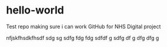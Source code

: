 # hello-world
Test repo
making sure i can work GitHub for NHS Digital project


nfjskfhsdkfhsdf
sdg
sg
sdfg
fdg
fdg
sdfdf
g
sdfg
df
g
dfg
dfg
g
